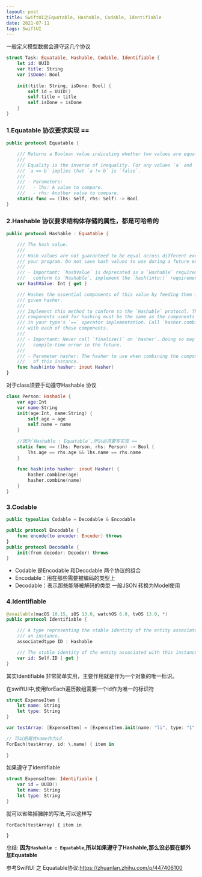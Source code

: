 ```yaml
---
layout: post
title: SwiftUI之Equatable, Hashable, Codable, Identifiable
date: 2021-07-11
tags: SwiftUI
---
```


一般定义模型数据会遵守这几个协议
```swift
struct Task: Equatable, Hashable, Codable, Identifiable {
    let id: UUID
    var title: String
    var isDone: Bool
    
    init(title: String, isDone: Bool) {
        self.id = UUID()
        self.title = title
        self.isDone = isDone
    }
}
```

### 1.Equatable 协议要求实现 ==
```swift
public protocol Equatable {

    /// Returns a Boolean value indicating whether two values are equal.
    ///
    /// Equality is the inverse of inequality. For any values `a` and `b`,
    /// `a == b` implies that `a != b` is `false`.
    ///
    /// - Parameters:
    ///   - lhs: A value to compare.
    ///   - rhs: Another value to compare.
    static func == (lhs: Self, rhs: Self) -> Bool
}
```

### 2.Hashable 协议要求结构体存储的属性，都是可哈希的
```swift
public protocol Hashable : Equatable {

    /// The hash value.
    ///
    /// Hash values are not guaranteed to be equal across different executions of
    /// your program. Do not save hash values to use during a future execution.
    ///
    /// - Important: `hashValue` is deprecated as a `Hashable` requirement. To
    ///   conform to `Hashable`, implement the `hash(into:)` requirement instead.
    var hashValue: Int { get }

    /// Hashes the essential components of this value by feeding them into the
    /// given hasher.
    ///
    /// Implement this method to conform to the `Hashable` protocol. The
    /// components used for hashing must be the same as the components compared
    /// in your type's `==` operator implementation. Call `hasher.combine(_:)`
    /// with each of these components.
    ///
    /// - Important: Never call `finalize()` on `hasher`. Doing so may become a
    ///   compile-time error in the future.
    ///
    /// - Parameter hasher: The hasher to use when combining the components
    ///   of this instance.
    func hash(into hasher: inout Hasher)
}
```
对于class须要手动遵守Hashable 协议
```swift
class Person: Hashable {
    var age:Int
    var name:String
    init(age:Int, name:String) {
        self.age = age
        self.name = name
    }
    
    //因为`Hashable : Equatable`,所以必须要写实现 == 
    static func == (lhs: Person, rhs: Person) -> Bool {
        lhs.age == rhs.age && lhs.name == rhs.name
    }
    
    func hash(into hasher: inout Hasher) {
        hasher.combine(age)
        hasher.combine(name)
    }
}
```

### 3.Codable
```swift
public typealias Codable = Decodable & Encodable

public protocol Encodable {
    func encode(to encoder: Encoder) throws
}
public protocol Decodable {
    init(from decoder: Decoder) throws
}
```
- Codable 是Encodable 和Decodable 两个协议的组合
- Encodable：用在那些需要被编码的类型上
- Decodable：表示那些能够被解码的类型
一般JSON 转换为Model使用


### 4.Identifiable
```swift
@available(macOS 10.15, iOS 13.0, watchOS 6.0, tvOS 13.0, *)
public protocol Identifiable {

    /// A type representing the stable identity of the entity associated with
    /// an instance.
    associatedtype ID : Hashable

    /// The stable identity of the entity associated with this instance.
    var id: Self.ID { get }
}
```
其实Identifiable 非常简单实用，主要作用就是作为一个对象的唯一标识。

在swiftUI中,使用forEach遍历数组需要一个id作为唯一的标识符
```swift
struct ExpenseItem {
    let name: String
    let type: String
}

var testArray: [ExpenseItem] = [ExpenseItem.init(name: "li", type: "1"), ExpenseItem.init(name: "di", type: "2")]

// 可以把属性name作为id
ForEach(testArray, id: \.name) { item in
    
}
```

如果遵守了Identifiable
```swift
struct ExpenseItem: Identifiable {
    var id = UUID()
    let name: String
    let type: String
}
```
就可以省略掉臃肿的写法,可以这样写
```
ForEach(testArray) { item in
    
}
```

总结: **因为`Hashable : Equatable`,所以如果遵守了Hashable,那么没必要在额外加Equatable**


参考SwiftUI 之 Equatable协议:https://zhuanlan.zhihu.com/p/447406100
